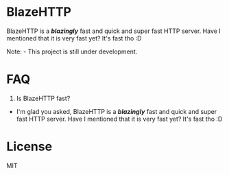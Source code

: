 # BlazeHTTP

BlazeHTTP is a ***blazingly*** fast and quick and super fast HTTP server. Have I mentioned that it is very fast yet? It's fast tho :D

Note:
    - This project is still under development.

# FAQ
1. Is BlazeHTTP fast?
- I'm glad you asked, BlazeHTTP is a ***blazingly*** fast and quick and super fast HTTP server. Have I mentioned that it is very fast yet? It's fast tho :D

# License
MIT
